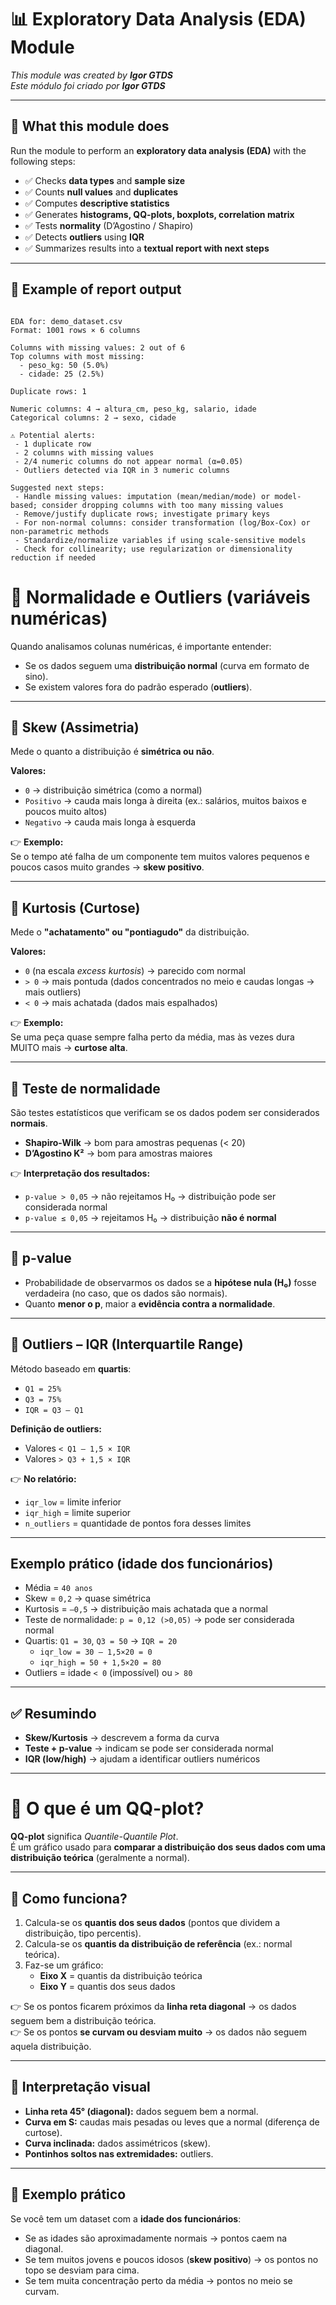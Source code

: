 # 📊 Exploratory Data Analysis (EDA) Module  

*This module was created by **Igor GTDS***  
*Este módulo foi criado por **Igor GTDS***  

---

## 🚀 What this module does  

Run the module to perform an **exploratory data analysis (EDA)** with the following steps:  

- ✅ Checks **data types** and **sample size**  
- ✅ Counts **null values** and **duplicates**  
- ✅ Computes **descriptive statistics**  
- ✅ Generates **histograms, QQ-plots, boxplots, correlation matrix**  
- ✅ Tests **normality** (D’Agostino / Shapiro)  
- ✅ Detects **outliers** using **IQR**  
- ✅ Summarizes results into a **textual report with next steps**  

---

## 📄 Example of report output  

```text

EDA for: demo_dataset.csv
Format: 1001 rows × 6 columns

Columns with missing values: 2 out of 6
Top columns with most missing:
  - peso_kg: 50 (5.0%)
  - cidade: 25 (2.5%)

Duplicate rows: 1

Numeric columns: 4 → altura_cm, peso_kg, salario, idade
Categorical columns: 2 → sexo, cidade

⚠️ Potential alerts:
 - 1 duplicate row
 - 2 columns with missing values
 - 2/4 numeric columns do not appear normal (α=0.05)
 - Outliers detected via IQR in 3 numeric columns

Suggested next steps:
 - Handle missing values: imputation (mean/median/mode) or model-based; consider dropping columns with too many missing values
 - Remove/justify duplicate rows; investigate primary keys
 - For non-normal columns: consider transformation (log/Box-Cox) or non-parametric methods
 - Standardize/normalize variables if using scale-sensitive models
 - Check for collinearity; use regularization or dimensionality reduction if needed

```

# 📌 Normalidade e Outliers (variáveis numéricas)

Quando analisamos colunas numéricas, é importante entender:

- Se os dados seguem uma **distribuição normal** (curva em formato de sino).  
- Se existem valores fora do padrão esperado (**outliers**).  

---

## 🔹 Skew (Assimetria)

Mede o quanto a distribuição é **simétrica ou não**.  

**Valores:**
- `0` → distribuição simétrica (como a normal)  
- `Positivo` → cauda mais longa à direita (ex.: salários, muitos baixos e poucos muito altos)  
- `Negativo` → cauda mais longa à esquerda  

👉 **Exemplo:**  
Se o tempo até falha de um componente tem muitos valores pequenos e poucos casos muito grandes → **skew positivo**.  

---

## 🔹 Kurtosis (Curtose)

Mede o **"achatamento" ou "pontiagudo"** da distribuição.  

**Valores:**
- `0` (na escala *excess kurtosis*) → parecido com normal  
- `> 0` → mais pontuda (dados concentrados no meio e caudas longas → mais outliers)  
- `< 0` → mais achatada (dados mais espalhados)  

👉 **Exemplo:**  
Se uma peça quase sempre falha perto da média, mas às vezes dura MUITO mais → **curtose alta**.  

---

## 🔹 Teste de normalidade

São testes estatísticos que verificam se os dados podem ser considerados **normais**.  

- **Shapiro-Wilk** → bom para amostras pequenas (< 20)  
- **D’Agostino K²** → bom para amostras maiores  

👉 **Interpretação dos resultados:**
- `p-value > 0,05` → não rejeitamos H₀ → distribuição pode ser considerada normal  
- `p-value ≤ 0,05` → rejeitamos H₀ → distribuição **não é normal**  

---

## 🔹 p-value

- Probabilidade de observarmos os dados se a **hipótese nula (H₀)** fosse verdadeira (no caso, que os dados são normais).  
- Quanto **menor o p**, maior a **evidência contra a normalidade**.  

---

## 🔹 Outliers – IQR (Interquartile Range)

Método baseado em **quartis**:  
- `Q1 = 25%`  
- `Q3 = 75%`  
- `IQR = Q3 – Q1`  

**Definição de outliers:**
- Valores `< Q1 – 1,5 × IQR`  
- Valores `> Q3 + 1,5 × IQR`  

👉 **No relatório:**  
- `iqr_low` = limite inferior  
- `iqr_high` = limite superior  
- `n_outliers` = quantidade de pontos fora desses limites  

---

## Exemplo prático (idade dos funcionários)

- Média = `40 anos`  
- Skew = `0,2` → quase simétrica  
- Kurtosis = `–0,5` → distribuição mais achatada que a normal  
- Teste de normalidade: `p = 0,12 (>0,05)` → pode ser considerada normal  
- Quartis: `Q1 = 30`, `Q3 = 50` → `IQR = 20`  
  - `iqr_low = 30 – 1,5×20 = 0`  
  - `iqr_high = 50 + 1,5×20 = 80`  
- Outliers = idade `< 0` (impossível) ou `> 80`  

---

## ✅ Resumindo

- **Skew/Kurtosis** → descrevem a forma da curva  
- **Teste + p-value** → indicam se pode ser considerada normal  
- **IQR (low/high)** → ajudam a identificar outliers numéricos  

----

# 📌 O que é um QQ-plot?

**QQ-plot** significa *Quantile-Quantile Plot*.  
É um gráfico usado para **comparar a distribuição dos seus dados com uma distribuição teórica** (geralmente a normal).

---

## 🔎 Como funciona?

1. Calcula-se os **quantis dos seus dados** (pontos que dividem a distribuição, tipo percentis).  
2. Calcula-se os **quantis da distribuição de referência** (ex.: normal teórica).  
3. Faz-se um gráfico:  
   - **Eixo X** = quantis da distribuição teórica  
   - **Eixo Y** = quantis dos seus dados  

👉 Se os pontos ficarem próximos da **linha reta diagonal** → os dados seguem bem a distribuição teórica.  
👉 Se os pontos **se curvam ou desviam muito** → os dados não seguem aquela distribuição.  

---

## 📌 Interpretação visual

- **Linha reta 45° (diagonal):** dados seguem bem a normal.  
- **Curva em S:** caudas mais pesadas ou leves que a normal (diferença de curtose).  
- **Curva inclinada:** dados assimétricos (skew).  
- **Pontinhos soltos nas extremidades:** outliers.  

---

## 📌 Exemplo prático

Se você tem um dataset com a **idade dos funcionários**:  

- Se as idades são aproximadamente normais → pontos caem na diagonal.  
- Se tem muitos jovens e poucos idosos (**skew positivo**) → os pontos no topo se desviam para cima.  
- Se tem muita concentração perto da média → pontos no meio se curvam.  
